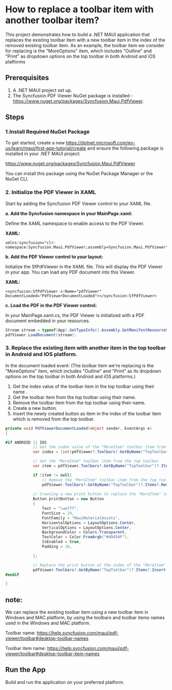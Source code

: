 # How to replace a toolbar item with another toolbar item?
This project demonstrates how to build a .NET MAUI application that replaces the existing toolbar item with a new toolbar item in the index of the removed existing toolbar item. As an example, the toolbar item we consider for replacing is the "MoreOptions" item, which includes "Outline" and "Print" as dropdown options on the top toolbar in both Android and iOS platforms

## Prerequisites
1. A .NET MAUI project set up.
2. The Syncfusion PDF Viewer NuGet package is installed - https://www.nuget.org/packages/Syncfusion.Maui.PdfViewer.

## Steps

### 1.Install Required NuGet Package
To get started, create a new https://dotnet.microsoft.com/en-us/learn/maui/first-app-tutorial/create and ensure the following package is installed in your .NET MAUI project:

https://www.nuget.org/packages/Syncfusion.Maui.PdfViewer

You can install this package using the NuGet Package Manager or the NuGet CLI.

### 2. Initialize the PDF Viewer in XAML

Start by adding the Syncfusion PDF Viewer control to your XAML file.

**a. Add the Syncfusion namespace in your MainPage.xaml:**

Define the XAML namespace to enable access to the PDF Viewer.

**XAML:**

```xaml
xmlns:syncfusion="clr-namespace:Syncfusion.Maui.PdfViewer;assembly=Syncfusion.Maui.PdfViewer"
```

**b. Add the PDF Viewer control to your layout:**

Initialize the SfPdfViewer in the XAML file. This will display the PDF Viewer in your app. You can load any PDF document into this Viewer.

**XAML:**

```xaml
<syncfusion:SfPdfViewer x:Name="pdfViewer" DocumentLoaded="PdfViewerDocumentLoaded"></syncfusion:SfPdfViewer>
```

**c. Load the PDF in the PDF Viewer control:**

In your MainPage.xaml.cs, the PDF Viewer is initialized with a PDF document embedded in your resources.

```csharp
Stream stream = typeof(App).GetTypeInfo().Assembly.GetManifestResourceStream("ReplaceToolbarItem.Assets.PDF_Succinctly.pdf");
pdfViewer.LoadDocument(stream);
```

### 3. Replace the existing item with another item in the top toolbar in Android and IOS platform.

In the document loaded event: (The toolbar item we're replacing is the "MoreOptions" item, which includes "Outline" and "Print" as its dropdown options on the top toolbar in both Android and iOS platforms.)
 1. Get the index value of the toolbar item in the top toolbar using their name .
 2. Get the toolbar item from the top toolbar using their name.
 3. Remove the toolbar item from the top toolbar using their name.
 4. Create a new button.
 5. Insert the newly created button as item in the index of the toolbar item which is removed from the top toolbar.

```csharp
private void PdfViewerDocumentLoaded(object sender, EventArgs e)
{

#if ANDROID || IOS
            // Get the index value of the "MoreItem" toolbar item from the top toolbar.
            var index = (int)pdfViewer?.Toolbars?.GetByName("TopToolbar")?.Items?.GetByName("MoreItem")?.Index;

            // Get the "MoreItem" toolbar item from the top toolbar.
            var item = pdfViewer.Toolbars?.GetByName("TopToolbar")?.Items?.GetByName("MoreItem");

            if (item != null)
                // Remove the "MoreItem" toolbar item from the top toolbar.
                pdfViewer.Toolbars?.GetByName("TopToolbar")?.Items?.Remove(item);
            
            // Creating a new print button to replace the "MoreItem" toolbar item.
            Button printButton = new Button
            {
                Text = "\ue77f",
                FontSize = 24,
                FontFamily = "MauiMaterialAssets",
                HorizontalOptions = LayoutOptions.Center,
                VerticalOptions = LayoutOptions.Center,
                BackgroundColor = Colors.Transparent,
                TextColor = Color.FromArgb("#49454F"),
                IsEnabled = true,
                Padding = 10,

            };

            // Replace the print button at the index of the "MoreItem" toolbar item. 
            pdfViewer.Toolbars?.GetByName("TopToolbar")?.Items?.Insert(index, new Syncfusion.Maui.PdfViewer.ToolbarItem(printButton, "printButton"));
#endif

}
```

## note:

We can replace the existing toolbar item using a new toolbar item in Windows and MAC platform, by using the toolbars and toolbar items names used in the Windows and MAC platform.

Toolbar name: https://help.syncfusion.com/maui/pdf-viewer/toolbar#desktop-toolbar-names

Toolbar item name: https://help.syncfusion.com/maui/pdf-viewer/toolbar#desktop-toolbar-item-names

## Run the App

Build and run the application on your preferred platform.